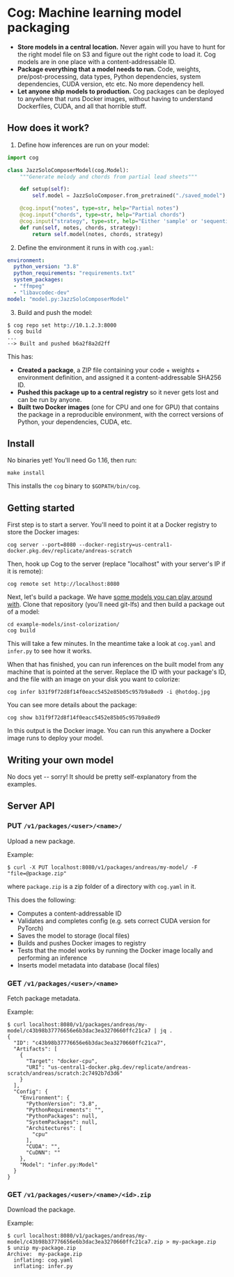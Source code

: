 # Cog: Machine learning model packaging

- **Store models in a central location.** Never again will you have to hunt for the right model file on S3 and figure out the right code to load it. Cog models are in one place with a content-addressable ID.
- **Package everything that a model needs to run.** Code, weights, pre/post-processing, data types, Python dependencies, system dependencies, CUDA version, etc etc. No more dependency hell.
- **Let anyone ship models to production.** Cog packages can be deployed to anywhere that runs Docker images, without having to understand Dockerfiles, CUDA, and all that horrible stuff.


## How does it work?

1. Define how inferences are run on your model:

```python
import cog

class JazzSoloComposerModel(cog.Model):
    """Generate melody and chords from partial lead sheets"""

    def setup(self):
        self.model = JazzSoloComposer.from_pretrained("./saved_model")

    @cog.input("notes", type=str, help="Partial notes")
    @cog.input("chords", type=str, help="Partial chords")
    @cog.input("strategy", type=str, help="Either 'sample' or 'sequential'")
    def run(self, notes, chords, strategy):
        return self.model(notes, chords, strategy)
```

2. Define the environment it runs in with `cog.yaml`:

```yaml
environment:
  python_version: "3.8"
  python_requirements: "requirements.txt"
  system_packages:
  - "ffmpeg"
  - "libavcodec-dev"
model: "model.py:JazzSoloComposerModel"
```

3. Build and push the model:

```
$ cog repo set http://10.1.2.3:8000
$ cog build
...
--> Built and pushed b6a2f8a2d2ff
```

This has:

- **Created a package**, a ZIP file containing your code + weights + environment definition, and assigned it a content-addressable SHA256 ID.
- **Pushed this package up to a central registry** so it never gets lost and can be run by anyone.
- **Built two Docker images** (one for CPU and one for GPU) that contains the package in a reproducible environment, with the correct versions of Python, your dependencies, CUDA, etc.

## Install

No binaries yet! You'll need Go 1.16, then run:

    make install

This installs the `cog` binary to `$GOPATH/bin/cog`.


## Getting started

First step is to start a server. You'll need to point it at a Docker registry to store the Docker images:

    cog server --port=8080 --docker-registry=us-central1-docker.pkg.dev/replicate/andreas-scratch

Then, hook up Cog to the server (replace "localhost" with your server's IP if it is remote):

    cog remote set http://localhost:8080

Next, let's build a package. We have [some models you can play around with](https://github.com/replicate/example-models). Clone that repository (you'll need git-lfs) and then build a package out of a model:

    cd example-models/inst-colorization/
    cog build

This will take a few minutes. In the meantime take a look at `cog.yaml` and `infer.py` to see how it works.

When that has finished, you can run inferences on the built model from any machine that is pointed at the server. Replace the ID with your package's ID, and the file with an image on your disk you want to colorize:

    cog infer b31f9f72d8f14f0eacc5452e85b05c957b9a8ed9 -i @hotdog.jpg

You can see more details about the package:

    cog show b31f9f72d8f14f0eacc5452e85b05c957b9a8ed9

In this output is the Docker image. You can run this anywhere a Docker image runs to deploy your model.


## Writing your own model

No docs yet -- sorry! It should be pretty self-explanatory from the examples.


## Server API

### PUT `/v1/packages/<user>/<name>/`

Upload a new package.

Example:

```
$ curl -X PUT localhost:8080/v1/packages/andreas/my-model/ -F "file=@package.zip"
```

where `package.zip` is a zip folder of a directory with `cog.yaml` in it.

This does the following:
* Computes a content-addressable ID
* Validates and completes config (e.g. sets correct CUDA version for PyTorch)
* Saves the model to storage (local files)
* Builds and pushes Docker images to registry
* Tests that the model works by running the Docker image locally and performing an inference
* Inserts model metadata into database (local files)

### GET `/v1/packages/<user>/<name>`

Fetch package metadata.

Example:

```
$ curl localhost:8080/v1/packages/andreas/my-model/c43b98b37776656e6b3dac3ea3270660ffc21ca7 | jq .
{
  "ID": "c43b98b37776656e6b3dac3ea3270660ffc21ca7",
  "Artifacts": [
    {
      "Target": "docker-cpu",
      "URI": "us-central1-docker.pkg.dev/replicate/andreas-scratch/andreas/scratch:2c7492b7d3d6"
    }
  ],
  "Config": {
    "Environment": {
      "PythonVersion": "3.8",
      "PythonRequirements": "",
      "PythonPackages": null,
      "SystemPackages": null,
      "Architectures": [
        "cpu"
      ],
      "CUDA": "",
      "CuDNN": ""
    },
    "Model": "infer.py:Model"
  }
}
```

### GET `/v1/packages/<user>/<name>/<id>.zip`

Download the package.

Example:

```
$ curl localhost:8080/v1/packages/andreas/my-model/c43b98b37776656e6b3dac3ea3270660ffc21ca7.zip > my-package.zip
$ unzip my-package.zip
Archive:  my-package.zip
  inflating: cog.yaml
  inflating: infer.py
```
